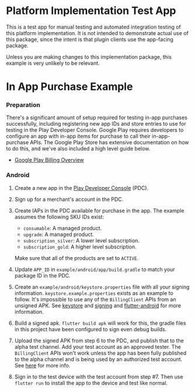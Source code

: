 # Platform Implementation Test App

This is a test app for manual testing and automated integration testing
of this platform implementation. It is not intended to demonstrate actual use of
this package, since the intent is that plugin clients use the app-facing
package.

Unless you are making changes to this implementation package, this example is
very unlikely to be relevant.

# In App Purchase Example

### Preparation

There's a significant amount of setup required for testing in-app purchases
successfully, including registering new app IDs and store entries to use for
testing in the Play Developer Console. Google Play requires developers to
configure an app with in-app items for purchase to call their in-app-purchase
APIs. The Google Play Store has extensive documentation on how to do this, and
we've also included a high level guide below.

- [Google Play Billing Overview](https://developer.android.com/google/play/billing/billing_overview)

### Android

1. Create a new app in the [Play Developer
   Console](https://play.google.com/apps/publish/) (PDC).

2. Sign up for a merchant's account in the PDC.

3. Create IAPs in the PDC available for purchase in the app. The example assumes
   the following SKU IDs exist:

   - `consumable`: A managed product.
   - `upgrade`: A managed product.
   - `subscription_silver`: A lower level subscription.
   - `subscription_gold`: A higher level subscription.

   Make sure that all of the products are set to `ACTIVE`.

4. Update `APP_ID` in `example/android/app/build.gradle` to match your package
   ID in the PDC.

5. Create an `example/android/keystore.properties` file with all your signing
   information. `keystore.example.properties` exists as an example to follow.
   It's impossible to use any of the `BillingClient` APIs from an unsigned APK.
   See
   [keystore](https://developer.android.com/studio/publish/app-signing#secure-shared-keystore)
   and [signing](https://developer.android.com/studio/publish/app-signing#sign-apk) and
   [flutter-android](https://docs.flutter.dev/deployment/android#signing-the-app)
   for more information.

6. Build a signed apk. `flutter build apk` will work for this, the gradle files
   in this project have been configured to sign even debug builds.

7. Upload the signed APK from step 6 to the PDC, and publish that to the alpha
   test channel. Add your test account as an approved tester. The
   `BillingClient` APIs won't work unless the app has been fully published to
   the alpha channel and is being used by an authorized test account. See
   [here](https://support.google.com/googleplay/android-developer/answer/3131213)
   for more info.

8. Sign in to the test device with the test account from step #7. Then use
   `flutter run` to install the app to the device and test like normal.
